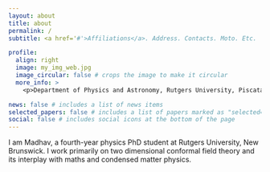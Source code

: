 ```yaml
---
layout: about
title: about
permalink: /
subtitle: <a href='#'>Affiliations</a>. Address. Contacts. Moto. Etc.

profile:
  align: right
  image: my_img_web.jpg
  image_circular: false # crops the image to make it circular
  more_info: >
    <p>Department of Physics and Astronomy, Rutgers University, Piscataway, <p> NJ 08854</p>

news: false # includes a list of news items
selected_papers: false # includes a list of papers marked as "selected={true}"
social: false # includes social icons at the bottom of the page
---
```


I am Madhav, a fourth-year physics PhD student at Rutgers University, New Brunswick. I work primarily on two dimensional conformal field theory and its interplay with maths and condensed matter physics. 

 